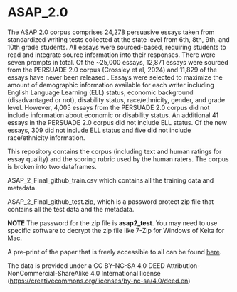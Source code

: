# ASAP_2.0

The ASAP 2.0 corpus comprises 24,278 persuasive essays taken from standardized writing tests collected at the state level from 6th, 8th, 9th, and 10th grade students. All essays were sourced-based, requiring students to read and integrate source information into their responses. There were seven prompts in total. Of the ~25,000 essays, 12,871 essays were sourced from the PERSUADE 2.0 corpus (Crossley et al, 2024) and 11,829 of the essays have never been released . Essays were selected to maximize the amount of demographic information available for each writer including English Language Learning (ELL) status, economic background (disadvantaged or not), disability status, race/ethnicity, gender, and grade level. However, 4,005 essays from the PERSUADE 2.0 corpus did not include information about economic or disability status. An additional 41 essays in the PERSUADE 2.0 corpus did not include ELL status. Of the new essays, 309 did not include ELL status and five did not include race/ethnicity information.

This repository contains the corpus (including text and human ratings for essay quality) and the scoring rubric used by the human raters. The corpus is broken into two dataframes.

ASAP_2_Final_github_train.csv which contains all the training data and metadata.

ASAP_2_Final_github_test.zip, which is a password protect zip file that contains all the test data and the metadata.

**NOTE** The password for the zip file is **asap2_test**. You may need to use specific software to decrypt the zip file like 7-Zip for Windows of Keka for Mac.

A pre-print of the paper that is freely accessible to all can be found [here](https://zenodo.org/records/11217937).

The data is provided under a CC BY-NC-SA 4.0 DEED Attribution-NonCommercial-ShareAlike 4.0 International license (https://creativecommons.org/licenses/by-nc-sa/4.0/deed.en)
